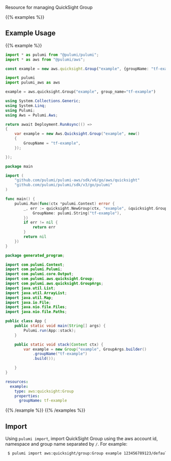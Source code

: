 Resource for managing QuickSight Group

{{% examples %}}
## Example Usage
{{% example %}}

```typescript
import * as pulumi from "@pulumi/pulumi";
import * as aws from "@pulumi/aws";

const example = new aws.quicksight.Group("example", {groupName: "tf-example"});
```
```python
import pulumi
import pulumi_aws as aws

example = aws.quicksight.Group("example", group_name="tf-example")
```
```csharp
using System.Collections.Generic;
using System.Linq;
using Pulumi;
using Aws = Pulumi.Aws;

return await Deployment.RunAsync(() => 
{
    var example = new Aws.Quicksight.Group("example", new()
    {
        GroupName = "tf-example",
    });

});
```
```go
package main

import (
	"github.com/pulumi/pulumi-aws/sdk/v6/go/aws/quicksight"
	"github.com/pulumi/pulumi/sdk/v3/go/pulumi"
)

func main() {
	pulumi.Run(func(ctx *pulumi.Context) error {
		_, err := quicksight.NewGroup(ctx, "example", &quicksight.GroupArgs{
			GroupName: pulumi.String("tf-example"),
		})
		if err != nil {
			return err
		}
		return nil
	})
}
```
```java
package generated_program;

import com.pulumi.Context;
import com.pulumi.Pulumi;
import com.pulumi.core.Output;
import com.pulumi.aws.quicksight.Group;
import com.pulumi.aws.quicksight.GroupArgs;
import java.util.List;
import java.util.ArrayList;
import java.util.Map;
import java.io.File;
import java.nio.file.Files;
import java.nio.file.Paths;

public class App {
    public static void main(String[] args) {
        Pulumi.run(App::stack);
    }

    public static void stack(Context ctx) {
        var example = new Group("example", GroupArgs.builder()        
            .groupName("tf-example")
            .build());

    }
}
```
```yaml
resources:
  example:
    type: aws:quicksight:Group
    properties:
      groupName: tf-example
```
{{% /example %}}
{{% /examples %}}

## Import

Using `pulumi import`, import QuickSight Group using the aws account id, namespace and group name separated by `/`. For example:

```sh
 $ pulumi import aws:quicksight/group:Group example 123456789123/default/tf-example
```
 